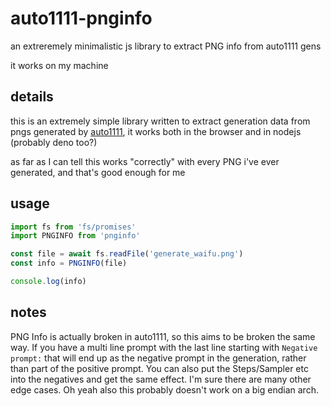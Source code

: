 # auto1111-pnginfo
 an extreremely minimalistic js library to extract PNG info from auto1111 gens

 it works on my machine

## details

 this is an extremely simple library written to extract generation data from pngs generated by [auto1111](https://github.com/AUTOMATIC1111/stable-diffusion-webui/), it works both in the browser and in nodejs (probably deno too?)

 as far as I can tell this works "correctly" with every PNG i've ever generated, and that's good enough for me

## usage

```js
import fs from 'fs/promises'
import PNGINFO from 'pnginfo'

const file = await fs.readFile('generate_waifu.png')
const info = PNGINFO(file)

console.log(info)
```

## notes

PNG Info is actually broken in auto1111, so this aims to be broken the same way. If you have a multi line prompt with the last line starting with `Negative prompt:` that will end up as the negative prompt in the generation, rather than part of the positive prompt. You can also put the Steps/Sampler etc into the negatives and get the same effect. I'm sure there are many other edge cases. Oh yeah also this probably doesn't work on a big endian arch.
